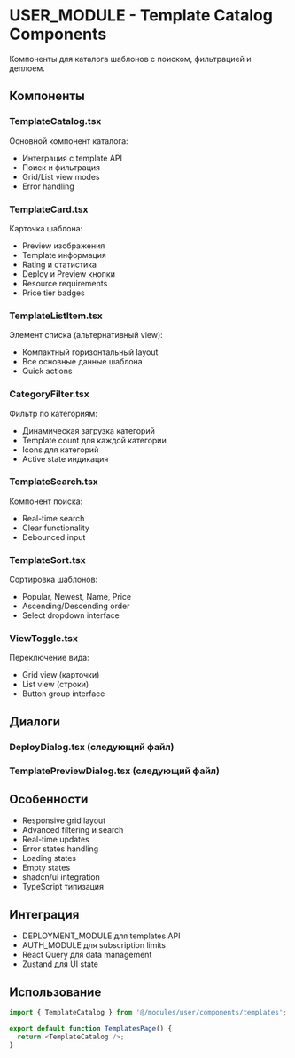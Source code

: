 # USER_MODULE - Template Catalog Components

Компоненты для каталога шаблонов с поиском, фильтрацией и деплоем.

## Компоненты

### TemplateCatalog.tsx
Основной компонент каталога:
- Интеграция с template API
- Поиск и фильтрация
- Grid/List view modes
- Error handling

### TemplateCard.tsx
Карточка шаблона:
- Preview изображения
- Template информация
- Rating и статистика
- Deploy и Preview кнопки
- Resource requirements
- Price tier badges

### TemplateListItem.tsx
Элемент списка (альтернативный view):
- Компактный горизонтальный layout
- Все основные данные шаблона
- Quick actions

### CategoryFilter.tsx
Фильтр по категориям:
- Динамическая загрузка категорий
- Template count для каждой категории
- Icons для категорий
- Active state индикация

### TemplateSearch.tsx
Компонент поиска:
- Real-time search
- Clear functionality
- Debounced input

### TemplateSort.tsx
Сортировка шаблонов:
- Popular, Newest, Name, Price
- Ascending/Descending order
- Select dropdown interface

### ViewToggle.tsx
Переключение вида:
- Grid view (карточки)
- List view (строки)
- Button group interface

## Диалоги

### DeployDialog.tsx (следующий файл)
### TemplatePreviewDialog.tsx (следующий файл)

## Особенности

- Responsive grid layout
- Advanced filtering и search
- Real-time updates
- Error states handling
- Loading states
- Empty states
- shadcn/ui integration
- TypeScript типизация

## Интеграция

- DEPLOYMENT_MODULE для templates API
- AUTH_MODULE для subscription limits
- React Query для data management
- Zustand для UI state

## Использование

```typescript
import { TemplateCatalog } from '@/modules/user/components/templates';

export default function TemplatesPage() {
  return <TemplateCatalog />;
}
```